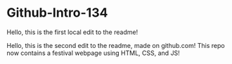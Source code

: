 # Github-Intro-134

Hello, this is the first local edit to the readme!

Hello, this is the second edit to the readme, made on github.com!
This repo now contains a festival webpage using HTML, CSS, and JS!
